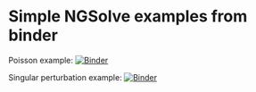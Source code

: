 
# Simple NGSolve examples from binder

Poisson example:
[![Binder](https://mybinder.org/badge_logo.svg)](https://mybinder.org/v2/gh/schruste/ngsolve-binder-examples/master?filepath=poisson.ipynb)

Singular perturbation example:
[![Binder](https://mybinder.org/badge_logo.svg)](https://mybinder.org/v2/gh/schruste/ngsolve-binder-examples/master?filepath=singular_perturb.ipynb)
